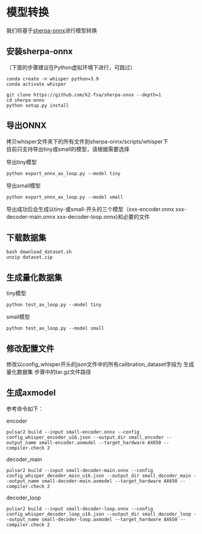 # 模型转换

我们将基于[sherpa-onnx](https://github.com/k2-fsa/sherpa-onnx)进行模型转换


## 安装sherpa-onnx
（下面的步骤建议在Python虚拟环境下进行，可跳过）  
```
conda create -n whisper python=3.9
conda activate whisper
```

```
git clone https://github.com/k2-fsa/sherpa-onnx --depth=1
cd sherpa-onnx
python setup.py install
```

## 导出ONNX
拷贝whisper文件夹下的所有文件到sherpa-onnx/scripts/whisper下  
目前只支持导出tiny或small的模型，请根据需要选择

导出tiny模型
```
python export_onnx_ax_loop.py --model tiny
```

导出small模型
```
python export_onnx_ax_loop.py --model small
```

导出成功后会生成以tiny-或small-开头的三个模型（xxx-encoder.onnx xxx-decoder-main.onnx xxx-decoder-loop.onnx)和必要的文件

## 下载数据集
```
bash download_dataset.sh
unzip dataset.zip
```

## 生成量化数据集
tiny模型
```
python test_ax_loop.py --model tiny
```
small模型
```
python test_ax_loop.py --model small
```

## 修改配置文件
修改以config_whisper开头的json文件中的所有calibration_dataset字段为 生成量化数据集 步骤中的tar.gz文件路径

## 生成axmodel

参考命令如下：

encoder
```
pulsar2 build --input small-encoder.onnx --config config_whisper_encoder_u16.json --output_dir small_encoder --output_name small-encoder.axmodel --target_hardware AX650 --compiler.check 2
```

decoder_main
```
pulsar2 build --input small-decoder-main.onnx --config config_whisper_decoder_main_u16.json --output_dir small_decoder_main --output_name small-decoder-main.axmodel --target_hardware AX650 --compiler.check 2
```

decoder_loop
```
pulsar2 build --input small-decoder-loop.onnx --config config_whisper_decoder_loop_u16.json --output_dir small_decoder_loop --output_name small-decoder-loop.axmodel --target_hardware AX650 --compiler.check 2
```